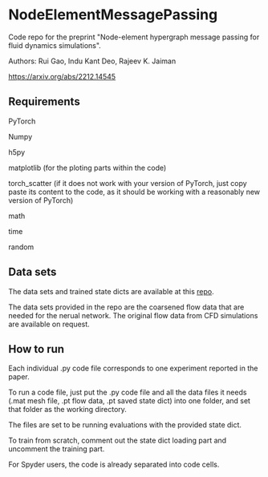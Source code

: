 # NodeElementMessagePassing
Code repo for the preprint "Node-element hypergraph message passing for fluid dynamics simulations".

Authors: Rui Gao, Indu Kant Deo, Rajeev K. Jaiman

https://arxiv.org/abs/2212.14545

## Requirements
PyTorch

Numpy

h5py

matplotlib (for the ploting parts within the code)

torch_scatter (if it does not work with your version of PyTorch, just copy paste its content to the code, as it should be working with a reasonably new version of PyTorch)

math

time

random

## Data sets
The data sets and trained state dicts are available at this [repo](https://drive.google.com/drive/folders/17sLVTbcDP5Y5-x4FcHumTbaBtR5xyxNj?usp=sharing).

The data sets provided in the repo are the coarsened flow data that are needed for the nerual network. The original flow data from CFD simulations are available on request.

## How to run
Each individual .py code file corresponds to one experiment reported in the paper.

To run a code file, just put the .py code file and all the data files it needs (.mat mesh file, .pt flow data, .pt saved state dict) into one folder, and set that folder as the working directory.

The files are set to be running evaluations with the provided state dict. 

To train from scratch, comment out the state dict loading part and uncomment the training part.

For Spyder users, the code is already separated into code cells. 

